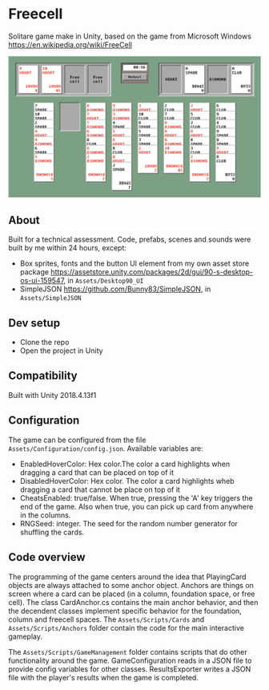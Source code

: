 # Freecell
Solitare game make in Unity, based on the game from Microsoft Windows 
https://en.wikipedia.org/wiki/FreeCell

![Screenshot](Images/screenshot.png)

## About
Built for a technical assessment. Code, prefabs, scenes and sounds were built by me within 24 hours, except:
* Box sprites, fonts and the button UI element from my own asset store package https://assetstore.unity.com/packages/2d/gui/90-s-desktop-os-ui-159547, in  `Assets/Desktop90_UI`
* SimpleJSON https://github.com/Bunny83/SimpleJSON, in `Assets/SimpleJSON`

## Dev setup
* Clone the repo
* Open the project in Unity

## Compatibility
Built with Unity 2018.4.13f1

## Configuration
The game can be configured from the file `Assets/Configuration/config.json`. Available variables are:
* EnabledHoverColor: Hex color.The color a card highlights when dragging a card that can be placed on top of it
* DisabledHoverColor: Hex color. The color a card highlights wheb dragging a card that cannot be place on top of it
* CheatsEnabled: true/false. When true, pressing the 'A' key triggers the end of the game. Also when true, you can pick up card from anywhere in the columns.
* RNGSeed: integer. The seed for the random number generator for shuffling the cards.

## Code overview
The programming of the game centers around the idea that PlayingCard objects are always attached to some anchor object. Anchors are things on screen where a card can be placed (in a column, foundation space, or free cell). The class CardAnchor.cs contains the main anchor behavior, and then the decendent classes implement specific behavior for the foundation, column and freecell spaces. The `Assets/Scripts/Cards` and `Assets/Scripts/Anchors` folder contain the code for the main interactive gameplay.

The `Assets/Scripts/GameManagement` folder contains scripts that do other functionality around the game. GameConfiguration reads in a JSON file to provide config variables for other classes. ResultsExporter writes a JSON file with the player's results when the game is completed.
